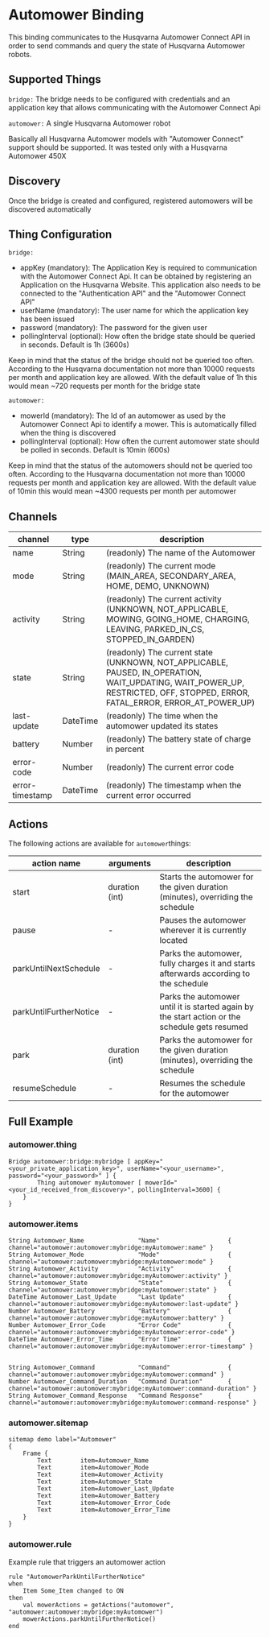# Automower Binding

This binding communicates to the Husqvarna Automower Connect API in order to send commands and query the state of Husqvarna Automower robots.

## Supported Things

`bridge:` The bridge needs to be configured with credentials and an application key that allows communicating with the Automower Connect Api

`automower:` A single Husqvarna Automower robot

Basically all Husqvarna Automower models with "Automower Connect" support should be supported. It was tested only with a Husqvarna Automower 450X


## Discovery

Once the bridge is created and configured, registered automowers will be discovered automatically


## Thing Configuration

`bridge:`

- appKey (mandatory): The Application Key is required to communication with the Automower Connect Api. It can be obtained by registering an Application on the Husqvarna Website. This application also needs to be connected to the "Authentication API" and the "Automower Connect API"
- userName (mandatory): The user name for which the application key has been issued
- password (mandatory): The password for the given user
- pollingInterval (optional): How often the bridge state should be queried in seconds. Default is 1h (3600s)

Keep in mind that the status of the bridge should not be queried too often. According to the Husqvarna documentation not more than 10000 requests per month and application key are allowed. With the default value of 1h this would mean ~720 requests per month for the bridge state

`automower:`

- mowerId (mandatory): The Id of an automower as used by the Automower Connect Api to identify a mower. This is automatically filled when the thing is discovered
- pollingInterval (optional): How often the current automower state should be polled in seconds. Default is 10min (600s)

Keep in mind that the status of the automowers should not be queried too often. According to the Husqvarna documentation not more than 10000 requests per month and application key are allowed. With the default value of 10min this would mean ~4300 requests per month per automower

## Channels


| channel  | type   | description                  |
|----------|--------|------------------------------|
| name  | String | (readonly) The name of the Automower  |
| mode  | String | (readonly) The current mode (MAIN_AREA, SECONDARY_AREA, HOME, DEMO, UNKNOWN)  |
| activity  | String | (readonly) The current activity (UNKNOWN, NOT_APPLICABLE, MOWING, GOING_HOME, CHARGING, LEAVING, PARKED_IN_CS, STOPPED_IN_GARDEN)  |
| state  | String | (readonly) The current state (UNKNOWN, NOT_APPLICABLE, PAUSED, IN_OPERATION, WAIT_UPDATING, WAIT_POWER_UP, RESTRICTED, OFF, STOPPED, ERROR, FATAL_ERROR, ERROR_AT_POWER_UP)  |
| last-update  | DateTime | (readonly) The time when the automower updated its states  |
| battery  | Number | (readonly) The battery state of charge in percent  |
| error-code  | Number | (readonly) The current error code  |
| error-timestamp  | DateTime | (readonly) The timestamp when the current error occurred  |


## Actions

The following actions are available for `automower`things:

| action name  | arguments   | description                  |
|----------|--------|------------------------------|
| start  | duration (int) | Starts the automower for the given duration (minutes), overriding the schedule  |
| pause  | - | Pauses the automower wherever it is currently located  |
| parkUntilNextSchedule  | - | Parks the automower, fully charges it and starts afterwards according to the schedule  |
| parkUntilFurtherNotice  | - | Parks the automower until it is started again by the start action or the schedule gets resumed  |
| park | duration (int) | Parks the automower for the given duration (minutes), overriding the schedule  |
| resumeSchedule  | - | Resumes the schedule for the automower  |


## Full Example

### automower.thing

	Bridge automower:bridge:mybridge [ appKey="<your_private_application_key>", userName="<your_username>", password="<your_password>" ] {
			Thing automower myAutomower [ mowerId="<your_id_received_from_discovery>", pollingInterval=3600] {
		}
	}


### automower.items

	String Automower_Name               "Name"                   { channel="automower:automower:mybridge:myAutomower:name" }
	String Automower_Mode               "Mode"                   { channel="automower:automower:mybridge:myAutomower:mode" }
	String Automower_Activity           "Activity"         	     { channel="automower:automower:mybridge:myAutomower:activity" }
	String Automower_State              "State"            	     { channel="automower:automower:mybridge:myAutomower:state" }
	DateTime Automower_Last_Update      "Last Update"    	     { channel="automower:automower:mybridge:myAutomower:last-update" }
	Number Automower_Battery            "Battery"                { channel="automower:automower:mybridge:myAutomower:battery" }
	Number Automower_Error_Code         "Error Code"             { channel="automower:automower:mybridge:myAutomower:error-code" }
	DateTime Automower_Error_Time       "Error Time"             { channel="automower:automower:mybridge:myAutomower:error-timestamp" }


	String Automower_Command            "Command"          	     { channel="automower:automower:mybridge:myAutomower:command" }
	Number Automower_Command_Duration   "Command Duration"       { channel="automower:automower:mybridge:myAutomower:command-duration" }
	String Automower_Command_Response   "Command Response"       { channel="automower:automower:mybridge:myAutomower:command-response" }

### automower.sitemap


```
sitemap demo label="Automower"
{
    Frame {
        Text        item=Automower_Name
        Text        item=Automower_Mode
        Text        item=Automower_Activity
        Text        item=Automower_State
        Text        item=Automower_Last_Update
        Text        item=Automower_Battery
        Text        item=Automower_Error_Code
        Text        item=Automower_Error_Time
    }
}
```

### automower.rule

Example rule that triggers an automower action

```
rule "AutomowerParkUntilFurtherNotice"
when
    Item Some_Item changed to ON
then
    val mowerActions = getActions("automower", "automower:automower:mybridge:myAutomower")
    mowerActions.parkUntilFurtherNotice()
end
```
